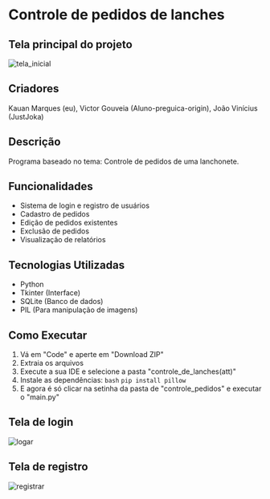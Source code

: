 
# Controle de pedidos de lanches
## Tela principal do projeto
![tela_inicial](https://github.com/user-attachments/assets/2d015ceb-7f4c-4006-8627-663d83fbf388)

## Criadores
Kauan Marques (eu), Victor Gouveia (Aluno-preguica-origin), João Vinícius (JustJoka)
## Descrição
Programa baseado no tema: Controle de pedidos de uma lanchonete.

## Funcionalidades
- Sistema de login e registro de usuários
- Cadastro de pedidos
- Edição de pedidos existentes
- Exclusão de pedidos
- Visualização de relatórios

## Tecnologias Utilizadas
- Python
- Tkinter (Interface)
- SQLite (Banco de dados)
- PIL (Para manipulação de imagens)

## Como Executar
1. Vá em "Code" e aperte em "Download ZIP"
2. Extraia os arquivos
3. Execute a sua IDE e selecione a pasta "controle_de_lanches(att)"
4. Instale as dependências:
```bash```
```pip install pillow```
5. E agora é só clicar na setinha da pasta de "controle_pedidos" e executar o "main.py"

## Tela de login
![logar](https://github.com/user-attachments/assets/a26291ca-12e3-4b86-9b0a-f774819b995e)
## Tela de registro
![registrar](https://github.com/user-attachments/assets/99b95caf-a2a9-43a3-a4d1-08e795ff177b)

